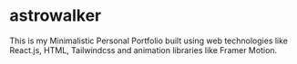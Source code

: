 # astrowalker
This is my Minimalistic Personal Portfolio built using web technologies like React.js, HTML, Tailwindcss and animation libraries like Framer Motion.  

